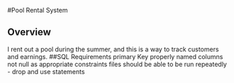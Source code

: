 #Pool Rental System
## Overview
I rent out a pool during the summer, and this is a way to track customers and earnings.
##SQL Requirements
primary Key
properly named columns
not null as appropriate
constraints
files should be able to be run repeatedly - drop and use statements

